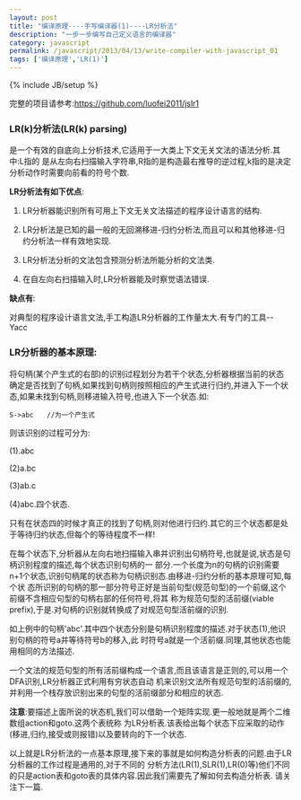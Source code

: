 ```yaml
---
layout: post
title: "编译原理----手写编译器(1)----LR分析法"
description: "一步一步编写自己定义语言的编译器"
category: javascript
permalink: /javascript/2013/04/13/write-compiler-with-javascript_01
tags: ['编译原理','LR(1)']
---
```

{% include JB/setup %}

完整的项目请参考:https://github.com/luofei2011/jslr1

### LR(k)分析法(LR(k) parsing)

是一个有效的自底向上分析技术,它适用于一大类上下文无关文法的语法分析.其中:L指的
是从左向右扫描输入字符串,R指的是构造最右推导的逆过程,k指的是决定分析动作时需要向前看的符号个数.

**LR分析法有如下优点**:

1. LR分析器能识别所有可用上下文无关文法描述的程序设计语言的结构.

2. LR分析法是已知的最一般的无回溯移进-归约分析法,而且可以和其他移进-归约分析法一样有效地实现.

3. LR分析法分析的文法包含预测分析法所能分析的文法类.

4. 在自左向右扫描输入时,LR分析器能及时察觉语法错误.

**缺点有**:

对典型的程序设计语言文法,手工构造LR分析器的工作量太大.有专门的工具--Yacc

### LR分析器的基本原理:

将句柄(某个产生式的右部)的识别过程划分为若干个状态,分析器根据当前的状态确定是否找到了句柄,如果找到句柄则按照相应的产生式进行归约,并进入下一个状态,如果未找到句柄,则移进输入符号,也进入下一个状态.如:

    S->abc　　//为一个产生式

则该识别的过程可分为: 

(1).abc 

(2)a.bc 

(3)ab.c 

(4)abc.四个状态.

只有在状态四的时候才真正的找到了句柄,则对他进行归约.其它的三个状态都是处于等待归约状态,但每个的等待程度不一样!

在每个状态下,分析器从左向右地扫描输入串并识别出句柄符号,也就是说,状态是句柄识别程度的描述,每个状态识别句柄的一
部分.一个长度为n的句柄的识别需要n+1个状态,识别句柄尾的状态称为句柄识别态.由移进-归约分析的基本原理可知,每个状
态所识别的句柄的那一部分符号正好是当前句型(规范句型)的一个前缀,这个前缀不含相应句型的句柄右部的任何符号,将其
称为规范句型的活前缀(viable prefix),于是.对句柄的识别就转换成了对规范句型活前缀的识别.

如上例中的句柄'abc'.其中四个状态分别是句柄识别程度的描述.对于状态(1),他识别句柄的符号a并等待符号b的移入,此
时符号a就是一个活前缀.同理,其他状态也能用相同的方法描述.

一个文法的规范句型的所有活前缀构成一个语言,而且该语言是正则的,可以用一个DFA识别,LR分析器正式利用有穷状态自动
机来识别文法所有规范句型的活前缀的,并利用一个栈存放识别出来的句型的活前缀部分和相应的状态.

**注意**:要描述上面所说的状态机,我们可以借助一个矩阵实现.更一般地就是两个二维数组action和goto.这两个表统称
为LR分析表.该表给出每个状态下应采取的动作(移进,归约,接受或则报错)以及要转向的下一个状态.

以上就是LR分析法的一点基本原理,接下来的事就是如何构造分析表的问题.由于LR分析器的工作过程是通用的,对于不同的
分析方法(LR(1),SLR(1),LR(0)等)他们不同的只是action表和goto表的具体内容.因此我们需要先了解如何去构造分析表.
请关注下一篇.
